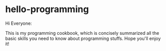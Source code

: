 # hello-programming

Hi Everyone:

   This is my programming cookbook, which is concisely summarized all the basic skills you need to know about programming stuffs. Hope you'll enjoy it!  
